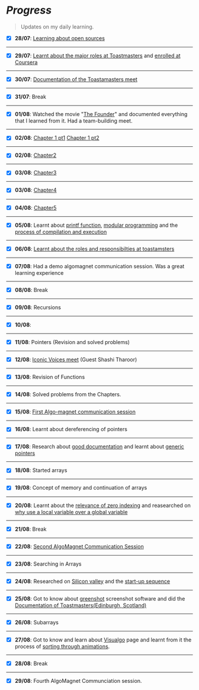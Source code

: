 # **_Progress_** 
> Updates on my daily learning.

 
 - [x] **28/07**: [Learning about open sources](https://github.com/Anjura/OpenSources)

-----
  - [x]   **29/07**: [Learnt about the major roles at Toastmasters](https://franticallyspeaking.com/toastmasters-executive-committee-roles-and-responsibilities/) and [enrolled at Coursera](https://www.coursera.org/learn/learning-how-to-learn?)

---------------
 - [x]  **30/07**: [Documentation of the Toastamasters meet](https://github.com/Anjura/ToastmastersMeet)

-------------------
 - [x] **31/07**: Break

---------------
 - [x] **01/08**: Watched the movie "[The Founder](https://www.youtube.com/watch?v=7zfRjW06tAA&t=1641s)" and documented everything that I learned from it. Had a team-building meet. 

--------------
 - [x] **02/08**: [Chapter 1 pt1](https://github.com/cleanhand/phase-1-Anjura/blob/main/Let%20Us%20C/Chapter1pt1.md) 
                  [Chapter 1 pt2](https://github.com/cleanhand/phase-1-Anjura/blob/main/Let%20Us%20C/Chapter1pt2.md)   

----          
 - [x] **02/08**: [Chapter2](https://github.com/cleanhand/phase-1-Anjura/blob/main/Let%20Us%20C/Chapter2.md)

----
 - [x] **03/08**:  [Chapter3](https://github.com/cleanhand/phase-1-Anjura/blob/main/Let%20Us%20C/Chapter3.md)

----
 - [x] **03/08**: [Chapter4](https://github.com/cleanhand/phase-1-Anjura/blob/main/Let%20Us%20C/Chapter4.md)

----
 - [x] **04/08**: [Chapter5](https://github.com/cleanhand/phase-1-Anjura/blob/main/Let%20Us%20C/Chapter5.md)

-----
 - [x] **05/08**: Learnt about [printf function](https://github.com/cleanhand/phase-1-Anjura/blob/main/Random%20topics/Defining%20printf()%20function.md), [modular programming](https://github.com/cleanhand/phase-1-Anjura/blob/main/Random%20topics/Modular%20programming.md) and the [process of compilation and execution](https://github.com/cleanhand/phase-1-Anjura/blob/main/Random%20topics/Process%20of%20compilation%20and%20execution.md)

----
 - [x] **06/08**: [Learnt about the roles and responsibilties at toastamsters](https://franticallyspeaking.com/toastmasters-executive-committee-roles-and-responsibilities/)

-----
 - [x] **07/08**: Had a demo algomagnet communication session. Was a great learning experience

-----
 - [x] **08/08**: Break

----
 - [x] **09/08**: Recursions

----
 - [x] **10/08**: 

----
 - [x] **11/08**: Pointers (Revision and solved problems)

----
 - [x] **12/08**: [Iconic Voices meet](https://github.com/cleanhand/phase-1-Anjura/blob/main/Iconic%20voices%20meet.md) (Guest Shashi Tharoor)

----
 - [x] **13/08**: Revision of Functions

----
 - [x] **14/08**: Solved problems from the Chapters.

----
 - [x] **15/08**: [First Algo-magnet communication session](https://github.com/cleanhand/phase-1-Anjura/blob/main/AlgoMagnet%20Communication%20sessions/First%20Session.md)

----
 - [x] **16/08**: Learnt about dereferencing of pointers

----
 - [x] **17/08**: Research about [good documentation](https://www.oreilly.com/content/the-eight-rules-of-good-documentation/) and learnt about [generic pointers](https://github.com/cleanhand/phase-1-Anjura/blob/main/Random%20topics/Generic%20Pointers.md)

----
 - [x] **18/08**: Started arrays

----
 - [x] **19/08**: Concept of memory and continuation of arrays

----
 - [x] **20/08**: Learnt about the [relevance of zero indexing](https://github.com/cleanhand/phase-1-Anjura/blob/main/Random%20topics/Relevance%20of%20zero-indexing.md) and reasearched on [why use a local variable over a global variable](https://github.com/cleanhand/phase-1-Anjura/blob/main/Random%20topics/Why%20use%20a%20local%20variable%20over%20a%20global%20variable%3F.md)

----
 - [x] **21/08**: Break 

----
 - [x] **22/08**: [Second AlgoMagnet Communication Session](https://github.com/cleanhand/phase-1-Anjura/blob/main/AlgoMagnet%20Communication%20sessions/Second%20Session.md)

----
 - [x] **23/08**: Searching in Arrays

----
 - [x] **24/08**: Researched on [Silicon valley](https://github.com/cleanhand/phase-1-Anjura/blob/main/Random%20topics/Silicon%20Valley.md) and the [start-up sequence](https://github.com/cleanhand/phase-1-Anjura/blob/main/Random%20topics/Start-up%20Sequence.md)

----
 - [x] **25/08**: Got to know about [greenshot](https://getgreenshot.org/) screenshot software and did the  [Documentation of Toastmasters(Edinburgh, Scotland)](https://github.com/cleanhand/phase-1-Anjura/blob/main/Toastmasters%20(Edinburgh%2C%20Scotland).md) 

----
 - [x]  **26/08**: Subarrays 

----
 - [x] **27/08**: Got to know and learn about [Visualgo](https://visualgo.net/en) page and learnt from it the process of [sorting through animations](https://visualgo.net/en/sorting).

----
 - [x] **28/08**: Break 
 
 ----
 - [x] **29/08**: Fourth AlgoMagnet Communciation session. 
